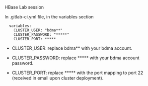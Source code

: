 HBase Lab session 

In .gitlab-ci.yml file, in the variables section 
```
  variables:
    CLUSTER_USER: "bdma**"
    CLUSTER_PASSWORD: "*****"
    CLUSTER_PORT: *****  
```
    

- CLUSTER_USER: replace bdma** with your bdma account. 

- CLUSTER_PASSWORD: replace ***** with your bdma account password. 

- CLUSTER_PORT: replace ***** with the port mapping to port 22 (received in email upon cluster deployment). 


